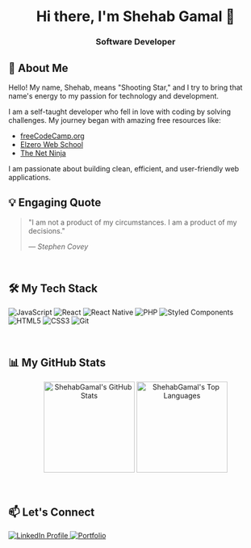 <div align="center">
  
# Hi there, I'm Shehab Gamal 👋
### Software Developer

</div>

## 💫 About Me

Hello! My name, Shehab, means "Shooting Star," and I try to bring that name's energy to my passion for technology and development.

I am a self-taught developer who fell in love with coding by solving challenges. My journey began with amazing free resources like:

- [freeCodeCamp.org](https://www.freecodecamp.org/)
- [Elzero Web School](https://www.youtube.com/@ElzeroWebSchool)
- [The Net Ninja](https://www.youtube.com/@NetNinja)

I am passionate about building clean, efficient, and user-friendly web applications.

## 💡 Engaging Quote

> "I am not a product of my circumstances. I am a product of my decisions."
>
> — _Stephen Covey_

<br>

## 🛠️ My Tech Stack

<p align="left">
  <img src="https://img.shields.io/badge/JavaScript-F7DF1E?style=for-the-badge&logo=javascript&logoColor=black" alt="JavaScript"/>
  <img src="https://img.shields.io/badge/React-61DAFB?style=for-the-badge&logo=react&logoColor=black" alt="React"/>
  <img src="https://img.shields.io/badge/React_Native-61DAFB?style=for-the-badge&logo=react&logoColor=black" alt="React Native"/>
  <img src="https://img.shields.io/badge/PHP-777BB4?style=for-the-badge&logo=php&logoColor=white" alt="PHP"/>
  <img src="https://img.shields.io/badge/Styled_Components-DB7093?style=for-the-badge&logo=styled-components&logoColor=white" alt="Styled Components">
  <img src="https://img.shields.io/badge/HTML5-E34F26?style=for-the-badge&logo=html5&logoColor=white" alt="HTML5"/>
  <img src="https://img.shields.io/badge/CSS3-1572B6?style=for-the-badge&logo=css3&logoColor=white" alt="CSS3"/>
  <img src="https://img.shields.io/badge/Git-F05032?style=for-the-badge&logo=git&logoColor=white" alt="Git"/>
</p>

<br>

## 📊 My GitHub Stats

<p align="center">
  <img height="180em" src="https://github-readme-stats.vercel.app/api?username=ShehabGamal&show_icons=true&locale=en&theme=tokyonight&count_private=true" alt="ShehabGamal's GitHub Stats" />
  <img height="180em" src="https://github-readme-stats.vercel.app/api/top-langs?username=ShehabGamal&layout=compact&langs_count=8&theme=tokyonight" alt="ShehabGamal's Top Languages" />
</p>

<br>

## 📫 Let's Connect

<p align="left">
<a href="https://www.linkedin.com/in/shehab-el-deen-gamal-773010130/" target="_blank">
  <img src="https://img.shields.io/badge/LinkedIn-0077B5?style=for-the-badge&logo=linkedin&logoColor=white" alt="LinkedIn Profile"/>
</a>
<a href="https://serene-sable-451aa4.netlify.app/" target="_blank">
  <img src="https://img.shields.io/badge/Portfolio-FF5722?style=for-the-badge&logo=wordpress&logoColor=white" alt="Portfolio"/>
</a>
</p>
